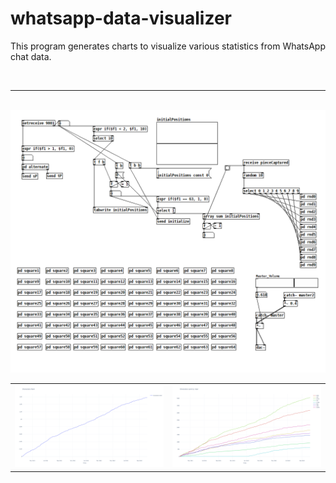 # whatsapp-data-visualizer
This program generates charts to visualize various statistics from WhatsApp chat data.

<br>

---

<br>

<img src="https://github.com/Eeelis/generative-music-with-lichess/blob/main/Images/SoundGenerator.png" width=800>

<table>
  <tr>
    <td><img src="https://github.com/Eeelis/whatsapp-data-visualizer/blob/main/Images/CharactersSent.png"></td>
    <td><img src="https://github.com/Eeelis/whatsapp-data-visualizer/blob/main/Images/CharactersSentByUser.png"></td>
  </tr>
</table>
